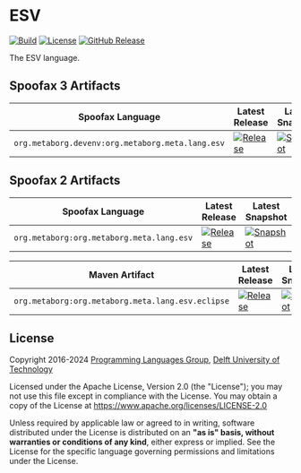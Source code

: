 <!--
!! THIS FILE WAS GENERATED USING repoman !!
Modify `repo.yaml` instead and use `repoman` to update this file
See: https://github.com/metaborg/metaborg-gradle/
-->

# ESV
[![Build][github-badge:build]][github:build]
[![License][license-badge]][license]
[![GitHub Release][github-badge:release]][github:release]

The ESV language.


## Spoofax 3 Artifacts

| Spoofax Language | Latest Release | Latest Snapshot |
|----------|----------------|-----------------|
| `org.metaborg.devenv:org.metaborg.meta.lang.esv` | [![Release][mvn-rel-badge:org.metaborg.devenv:org.metaborg.meta.lang.esv]][mvn:org.metaborg.devenv:org.metaborg.meta.lang.esv] | [![Snapshot][mvn-snap-badge:org.metaborg.devenv:org.metaborg.meta.lang.esv]][mvn:org.metaborg.devenv:org.metaborg.meta.lang.esv] |



## Spoofax 2 Artifacts

| Spoofax Language | Latest Release | Latest Snapshot |
|----------|----------------|-----------------|
| `org.metaborg:org.metaborg.meta.lang.esv` | [![Release][mvn-rel-badge:org.metaborg:org.metaborg.meta.lang.esv]][mvn:org.metaborg:org.metaborg.meta.lang.esv] | [![Snapshot][mvn-snap-badge:org.metaborg:org.metaborg.meta.lang.esv]][mvn:org.metaborg:org.metaborg.meta.lang.esv] |

| Maven Artifact | Latest Release | Latest Snapshot |
|----------|----------------|-----------------|
| `org.metaborg:org.metaborg.meta.lang.esv.eclipse` | [![Release][mvn-rel-badge:org.metaborg:org.metaborg.meta.lang.esv.eclipse]][mvn:org.metaborg:org.metaborg.meta.lang.esv.eclipse] | [![Snapshot][mvn-snap-badge:org.metaborg:org.metaborg.meta.lang.esv.eclipse]][mvn:org.metaborg:org.metaborg.meta.lang.esv.eclipse] |


## License
Copyright 2016-2024 [Programming Languages Group](https://pl.ewi.tudelft.nl/), [Delft University of Technology](https://www.tudelft.nl/)

Licensed under the Apache License, Version 2.0 (the "License"); you may not use this file except in compliance with the License. You may obtain a copy of the License at <https://www.apache.org/licenses/LICENSE-2.0>

Unless required by applicable law or agreed to in writing, software distributed under the License is distributed on an **"as is" basis, without warranties or conditions of any kind**, either express or implied. See the License for the specific language governing permissions and limitations under the License.

[github-badge:build]: https://img.shields.io/github/actions/workflow/status/metaborg/esv/build.yaml
[github:build]: https://github.com/metaborg/esv/actions
[license-badge]: https://img.shields.io/github/license/metaborg/esv
[license]: https://github.com/metaborg/esv/blob/master/LICENSE.md
[github-badge:release]: https://img.shields.io/github/v/release/metaborg/esv?display_name=release
[github:release]: https://github.com/metaborg/esv/releases
[mvn:org.metaborg.devenv:org.metaborg.meta.lang.esv]: https://artifacts.metaborg.org/#nexus-search;gav~org.metaborg.devenv~org.metaborg.meta.lang.esv~~~
[mvn:org.metaborg:org.metaborg.meta.lang.esv]: https://artifacts.metaborg.org/#nexus-search;gav~org.metaborg~org.metaborg.meta.lang.esv~~~
[mvn:org.metaborg:org.metaborg.meta.lang.esv.eclipse]: https://artifacts.metaborg.org/#nexus-search;gav~org.metaborg~org.metaborg.meta.lang.esv.eclipse~~~
[mvn-rel-badge:org.metaborg.devenv:org.metaborg.meta.lang.esv]: https://img.shields.io/nexus/r/org.metaborg.devenv/org.metaborg.meta.lang.esv?server=https%3A%2F%2Fartifacts.metaborg.org&label=%20
[mvn-rel-badge:org.metaborg:org.metaborg.meta.lang.esv]: https://img.shields.io/nexus/r/org.metaborg/org.metaborg.meta.lang.esv?server=https%3A%2F%2Fartifacts.metaborg.org&label=%20
[mvn-rel-badge:org.metaborg:org.metaborg.meta.lang.esv.eclipse]: https://img.shields.io/nexus/r/org.metaborg/org.metaborg.meta.lang.esv.eclipse?server=https%3A%2F%2Fartifacts.metaborg.org&label=%20
[mvn-snap-badge:org.metaborg.devenv:org.metaborg.meta.lang.esv]: https://img.shields.io/nexus/s/org.metaborg.devenv/org.metaborg.meta.lang.esv?server=https%3A%2F%2Fartifacts.metaborg.org&label=%20
[mvn-snap-badge:org.metaborg:org.metaborg.meta.lang.esv]: https://img.shields.io/nexus/s/org.metaborg/org.metaborg.meta.lang.esv?server=https%3A%2F%2Fartifacts.metaborg.org&label=%20
[mvn-snap-badge:org.metaborg:org.metaborg.meta.lang.esv.eclipse]: https://img.shields.io/nexus/s/org.metaborg/org.metaborg.meta.lang.esv.eclipse?server=https%3A%2F%2Fartifacts.metaborg.org&label=%20
